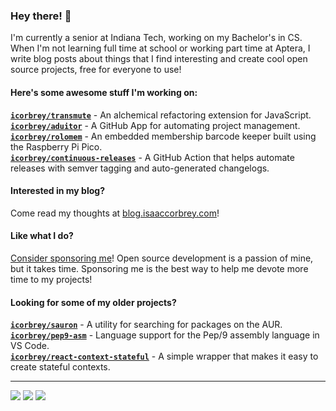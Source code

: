 ### Hey there! 👋

I'm currently a senior at Indiana Tech, working on my Bachelor's in CS. When I'm not
learning full time at school or working part time at Aptera, I write blog posts about
things that I find interesting and create cool open source projects, free for everyone
to use!

#### Here's some awesome stuff I'm working on:

**[`icorbrey/transmute`][repo-transmute]** - An alchemical refactoring extension for JavaScript.  
**[`icorbrey/aduitor`][repo-aduitor]** - A GitHub App for automating project management.  
**[`icorbrey/rolomem`][repo-rolomem]** - An embedded membership barcode keeper built using the Raspberry Pi Pico.  
**[`icorbrey/continuous-releases`][repo-continuous-releases]** - A GitHub Action that helps automate releases with semver tagging and auto-generated changelogs.
  
#### Interested in my blog?

Come read my thoughts at [blog.isaaccorbrey.com][social-medium]!

#### Like what I do?

[Consider sponsoring me][sponsor-profile]! Open source development is a passion of mine, but it takes
time. Sponsoring me is the best way to help me devote more time to my projects!
  
#### Looking for some of my older projects?

**[`icorbrey/sauron`][repo-sauron]** - A utility for searching for packages on the AUR.  
**[`icorbrey/pep9-asm`][repo-pep9-asm]** - Language support for the Pep/9 assembly language in VS Code.  
**[`icorbrey/react-context-stateful`][repo-react-context-stateful]** - A simple wrapper that makes it easy to create stateful
  contexts.
  
---

[![][badge-linkedin]][social-linkedin]
[![][badge-medium]][social-medium]
[![][badge-twitter]][social-twitter]

[sponsor-profile]: https://github.com/sponsors/icorbrey "Sponsor Isaac Corbrey on GitHub"

[social-medium]: https://blog.isaaccorbrey.com "Follow Isaac Corbrey on Medium"
[social-twitter]: https://twitter.com/icorbrey "Follow Isaac Corbrey on Twitter"
[social-linkedin]: https://linkedin.com/in/icorbrey "Connect with Isaac Corbrey on LinkedIn"

[repo-sauron]: https://github.com/icorbrey/sauron "Check out icorbrey/sauron on GitHub"
[repo-aduitor]: https://github.com/icorbrey/aduitor "Check out icorbrey/aduitor on GitHub"
[repo-rolomem]: https://github.com/icorbrey/rolomem "Check out icorbrey/rolomem on GitHub"
[repo-pep9-asm]: https://github.com/icorbrey/pep9-asm "Check out icorbrey/pep9-asm on GitHub"
[repo-transmute]: https://github.com/icorbrey/transmute "Check out icorbrey/transmute on GitHub"
[repo-continuous-releases]: https://github.com/icorbrey/continuous-releases "Check out icorbrey/continuous-releases on GitHub"
[repo-react-context-stateful]: https://github.com/icorbrey/react-context-stateful "Check out icorbrey/react-context-stateful on GitHub"

[badge-medium]: https://img.shields.io/static/v1?style=for-the-badge&logo=medium&label=medium&logoColor=white&labelColor=000000&message=@icorbrey&color=333333
[badge-twitter]: https://img.shields.io/static/v1?style=for-the-badge&logo=twitter&label=twitter&logoColor=white&labelColor=1DA1F2&message=@icorbrey&color=333333
[badge-linkedin]: https://img.shields.io/static/v1?style=for-the-badge&logo=linkedin&label=linkedin&logoColor=white&labelColor=0A66C2&message=/in/icorbrey&color=333333
